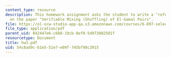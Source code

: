 ```yaml
---
content_type: resource
description: This homework assignment asks the student to write a "referee's report"
  on the paper "Verifiable Mixing (Shuffling) of El-Gamal Pairs".
file: https://ol-ocw-studio-app-qa.s3.amazonaws.com/courses/6-897-selected-topics-in-cryptography-spring-2004/54c8ad9cb1e551e7e09f745bf98c3915_hw3.pdf
file_type: application/pdf
parent_uid: 842447e6-c688-19cb-8ef0-5d973802501f
resourcetype: Document
title: hw3.pdf
uid: 54c8ad9c-b1e5-51e7-e09f-745bf98c3915
---
```

